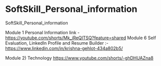# SoftSkill_Personal_information
SoftSkill_Personal_information


Module 1 Personal Information link - https://youtube.com/shorts/Mk_iReQITSQ?feature=shared
Module 6 Self Evaluation, LinkedIn Profile and Resume Builder :- https://www.linkedin.com/in/krishna-gehlot-434a802b5/

Module 2) Technology
https://www.youtube.com/shorts/-ghDHUAZna8
